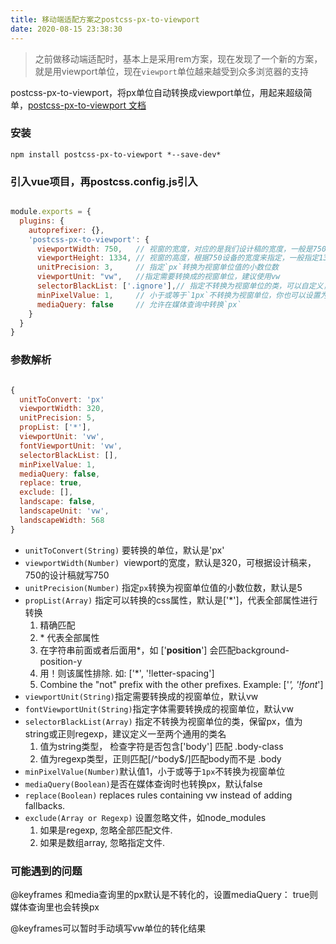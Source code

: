 ```yaml
---
title: 移动端适配方案之postcss-px-to-viewport
date: 2020-08-15 23:38:30
---
```

> 之前做移动端适配时，基本上是采用rem方案，现在发现了一个新的方案，就是用viewport单位，现在`viewport`单位越来越受到众多浏览器的支持

postcss-px-to-viewport，将px单位自动转换成viewport单位，用起来超级简单，[postcss-px-to-viewport 文档](http://npm.taobao.org/package/postcss-px-to-viewport)

### 安装

`npm install postcss-px-to-viewport *--save-dev*` 

### 引入vue项目，再postcss.config.js引入

``` javascript

module.exports = {
  plugins: {
    autoprefixer: {},
    'postcss-px-to-viewport': {
      viewportWidth: 750,   // 视窗的宽度，对应的是我们设计稿的宽度，一般是750
      viewportHeight: 1334, // 视窗的高度，根据750设备的宽度来指定，一般指定1334，也可以不配置
      unitPrecision: 3,     // 指定`px`转换为视窗单位值的小数位数
      viewportUnit: "vw",   //指定需要转换成的视窗单位，建议使用vw
      selectorBlackList: ['.ignore'],// 指定不转换为视窗单位的类，可以自定义，可以无限添加,建议定义一至两个通用的类名
      minPixelValue: 1,     // 小于或等于`1px`不转换为视窗单位，你也可以设置为你想要的值
      mediaQuery: false     // 允许在媒体查询中转换`px`
    }
  }
}
```

### 参数解析

``` javascript

{
  unitToConvert: 'px'
  viewportWidth: 320,
  unitPrecision: 5,
  propList: ['*'],
  viewportUnit: 'vw',
  fontViewportUnit: 'vw',
  selectorBlackList: [],
  minPixelValue: 1,
  mediaQuery: false,
  replace: true,
  exclude: [],
  landscape: false,
  landscapeUnit: 'vw',
  landscapeWidth: 568
}
```

* `unitToConvert(String)` 要转换的单位，默认是'px'
* `viewportWidth(Number) `viewport的宽度，默认是320，可根据设计稿来，750的设计稿就写750
* `unitPrecision(Number)` 指定`px`转换为视窗单位值的小数位数，默认是5
* `propList(Array)` 指定可以转换的css属性，默认是['*']，代表全部属性进行转换
  1. 精确匹配
  2. \* 代表全部属性
  3. 在字符串前面或者后面用*，如 ['**position**'] 会匹配background-position-y
  4. 用！则该属性排除. 如: ['*', '!letter-spacing']
  5. Combine the "not" prefix with the other prefixes. Example: ['*', '!font*']
* `viewportUnit(String)`指定需要转换成的视窗单位，默认vw
* `fontViewportUnit(String)`指定字体需要转换成的视窗单位，默认vw
* `selectorBlackList(Array)` 指定不转换为视窗单位的类，保留px，值为string或正则regexp，建议定义一至两个通用的类名
  1. 值为string类型， 检查字符是否包含['body'] 匹配 .body-class
  2. 值为regexp类型，正则匹配[/^body$/]匹配body而不是 .body
* `minPixelValue(Number)`默认值1，小于或等于`1px`不转换为视窗单位
* `mediaQuery(Boolean)`是否在媒体查询时也转换px，默认false
* `replace(Boolean)` replaces rules containing vw instead of adding fallbacks.
* `exclude(Array or Regexp)` 设置忽略文件，如node_modules
  1. 如果是regexp, 忽略全部匹配文件.
  2. 如果是数组array, 忽略指定文件.

### 可能遇到的问题

@keyframes 和media查询里的px默认是不转化的，设置mediaQuery： true则媒体查询里也会转换px

@keyframes可以暂时手动填写vw单位的转化结果

